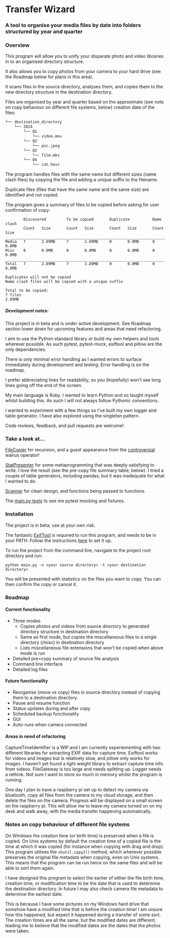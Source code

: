 # Transfer Wizard
### A tool to organise your media files by date into folders structured by year and quarter

### Overview

This program will allow you to unify your disparate photo and video libraries in to an organised directory structure.

It also allows you to copy photos from your camera to your hard drive (see the Roadmap below for plans in this area).

It scans files in the source directory, analyses them, and copies them to the new directory structure in the destination directory.

Files are organised by year and quarter based on the approximate (see note on copy behaviour on different file systems, below) creation date of the files: 
```bash
└── destination_directory
    └── 2024
        └── Q1
            └── video.mov
        └── Q2
            └── pic.jpeg        
        └── Q3
            └── film.mkv        
        └── Q4
            └── cat.hevc
```

The program handles files with the same name but different sizes (name clash files) by copying the file and adding a unique suffix to the filename.

Duplicate files (files that have the same name and the same size) are identified and not copied.

The program gives a summary of files to be copied before asking for user confirmation of copy:

```commandline
        Discovered         To be copied       Duplicate          Name clash
        Count   Size       Count   Size       Count   Size       Count   Size
______________________________________________________________________________
Media   7       2.89MB     7       2.89MB     0       0.0MB      0       0.0MB      
Misc    0       0.0MB      0       0.0MB      0       0.0MB      0       0.0MB      
______________________________________________________________________________
Total   7       2.89MB     7       2.89MB     0       0.0MB      0       0.0MB      

Duplicates will not be copied
Name clash files will be copied with a unique suffix

Total to be copied:
7 files
2.89MB
```

##### Development notes:

This project is in beta and is under active development. See Roadmap section lower down for upcoming features and areas that need refactoring.

I aim to use the Python standard library or build my own helpers and tools wherever possible. As such pytest, pytest-mock, exiftool and pillow are the only dependencies.

There is only minimal error handling as I wanted errors to surface immediately during development and testing. Error handling is on the roadmap.

I prefer abbreviating lines for readability, so you (hopefully) won't see long lines going off the end of the screen.

My main language is Ruby. I wanted to learn Python and so taught myself whilst building this. As such I will not always follow Pythonic conventions.

I wanted to experiment with a few things so I've built my own logger and table generator. I have also explored using the singleton pattern.

Code reviews, feedback, and pull requests are welcome!

### Take a look at...
[FileCopier](https://github.com/roryai/transfer_wizard_redux/blob/main/app/file_copier.py) for recursion, and a guest appearance from the [controversial](https://pythonsimplified.com/the-most-controversial-python-walrus-operator) walrus operator!

[StatPresenter](https://github.com/roryai/transfer_wizard_redux/blob/main/app/stat_presenter.py) for some metaprogramming that was deeply satisfying to write. I love the result (see the pre-copy file summary table, below). I tried a couple of table generators, including pandas, but it was inadequate for what I wanted to do.

[Scanner](https://github.com/roryai/transfer_wizard_redux/blob/main/app/scanner.py) for clean design, and functions being passed to functions.

The [main.py tests](https://github.com/roryai/transfer_wizard_redux/blob/main/test/test_main.py) to see me pytest mocking and fixtures.


### Installation

The project is in beta; use at your own risk.

The fantastic [ExifTool](https://exiftool.org) is required to run this program, and needs to be in your PATH. Follow the instructions [here](https://pypi.org/project/PyExifTool/) to set it up.

To run the project from the command line, navigate to the project root directory and run:

`python main.py -s <your source directory> -t <your destination directory>`

You will be presented with statistics on the files you want to copy. You can then confirm the copy or cancel it.

### Roadmap

#### Current functionality
- Three modes
  - Copies photos and videos from source directory to generated directory structure in destination directory
  - Same as first mode, but copies the miscellaneous files to a single directory (/misc) in destination directory
  - Lists miscellaneous file extensions that won't be copied when above mode is run
- Detailed pre=copy summary of source file analysis
- Command line interface
- Detailed log files

#### Future functionality
- Reorganise (move vs copy) files in source directory instead of copying them to a destination directory.
- Pause and resume function
- Status updates during and after copy
- Scheduled backup functionality
- GUI
- Auto-runs when camera connected

#### Areas in need of refactoring
CaptureTimeIdentifier is a WIP and I am currently experiementing with two different libraries for extracting EXIF data for capture time. Exiftool works for videos and images but is relatively slow, and pillow only works for images. I haven't yet found a light weight library to extract capture time info from videos.
FileGateway is too large and needs splitting up.
Logger needs a rethink. Not sure I want to store so much in memory whilst the program is running.

One day I plan to have a raspberry pi set up to detect my camera via bluetooth, copy all files from the camera to my cloud storage, and then delete the files on the camera. Progress will be displayed on a small screen on the raspberry pi. This will allow me to leave my camera turned on on my desk and walk away, with the media transfer happening automatically.

### Notes on copy behaviour of different file systems

On Windows the creation time (or birth time) is preserved when a file is copied. On Unix systems by default the creation time of a copied file is the time at which it was copied (for instance when copying with drag and drop). This program utilises the `shutil.copy2()` method, which wherever possible preserves the original file metadata when copying, even on Unix systems. This means that the program can be run twice on the same files and will be able to sort them again. 

I have designed this program to select the earlier of either the file birth time, creation time, or modification time to be the date that is used to determine the destination directory. In future I may also check camera file metadata to determine the earliest date.

This is because I have some pictures on my Windows hard drive that somehow have a modified time that is before the creation time! I am unsure how this happened, but expect it happened during a transfer of some sort. The creation times are all the same, but the modified dates are different, leading me to believe that the modified dates are the dates that the photos were taken.